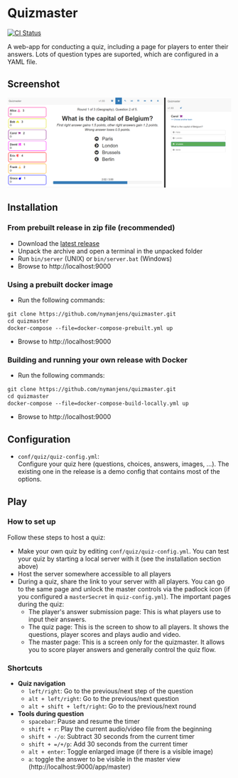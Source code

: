 # Quizmaster

[![CI Status](https://github.com/nymanjens/quizmaster/actions/workflows/ci.yml/badge.svg)](https://github.com/nymanjens/quizmaster/actions)

A web-app for conducting a quiz, including a page for players to enter their answers. Lots of
question types are suported, which are configured in a YAML file.

## Screenshot

![screenshot](screenshot.png "Screenshot")

## Installation

### From prebuilt release in zip file (recommended)

- Download the [latest release](https://github.com/nymanjens/quizmaster/releases)
- Unpack the archive and open a terminal in the unpacked folder
- Run `bin/server` (UNIX) or `bin/server.bat` (Windows)
- Browse to http://localhost:9000

### Using a prebuilt docker image

- Run the following commands:

```
git clone https://github.com/nymanjens/quizmaster.git
cd quizmaster
docker-compose --file=docker-compose-prebuilt.yml up
```

- Browse to http://localhost:9000

### Building and running your own release with Docker


- Run the following commands:

```
git clone https://github.com/nymanjens/quizmaster.git
cd quizmaster
docker-compose --file=docker-compose-build-locally.yml up
```

- Browse to http://localhost:9000

## Configuration

- `conf/quiz/quiz-config.yml`:<br>
  Configure your quiz here (questions, choices, answers, images, ...). The existing one in the
  release is a demo config that contains most of the options.

## Play

### How to set up

Follow these steps to host a quiz:

- Make your own quiz by editing `conf/quiz/quiz-config.yml`. You can test your quiz by starting a
  local server with it (see the installation section above)
- Host the server somewhere accessible to all players
- During a quiz, share the link to your server with all players. You
  can go to the same page and unlock the master controls via the padlock icon (if you configured a
  `masterSecret` in `quiz-config.yml`). The important pages during the quiz:
  - The player's answer submission page: This is what players use to input their answers.
  - The quiz page: This is the screen to show to all players. It shows the questions, player
    scores and plays audio and video.
  - The master page: This is a screen only for the quizmaster. It allows you to score player
    answers and generally control the quiz flow.

### Shortcuts

- **Quiz navigation**
  - `left/right`: Go to the previous/next step of the question
  - `alt + left/right`: Go to the previous/next question
  - `alt + shift + left/right`: Go to the previous/next round
- **Tools during question**
  - `spacebar`: Pause and resume the timer
  - `shift + r`: Play the current audio/video file from the beginning
  - `shift + -/o`: Subtract 30 seconds from the current timer
  - `shift + =/+/p`: Add 30 seconds from the current timer
  - `alt + enter`: Toggle enlarged image (if there is a visible image)
  - `a`: toggle the answer to be visible in the master view (http://localhost:9000/app/master)
